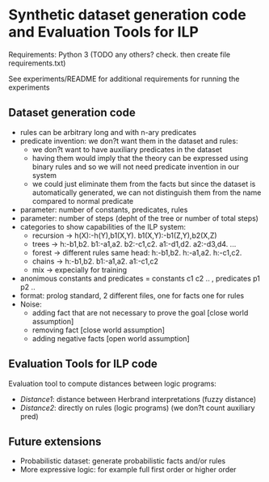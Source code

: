 # Synthetic dataset generation code and Evaluation Tools for ILP

Requirements: Python 3 (TODO any others? check. then create file requirements.txt)

See experiments/README for additional requirements for running the experiments


## Dataset generation code

* rules can be arbitrary long and with n-ary predicates
* predicate invention: we don?t want them in the dataset and rules:
   * we don?t want to have auxiliary predicates in the dataset
   * having them would imply that the theory can be expressed using binary rules and so we will not need predicate invention in our system
   * we could just eliminate them from the facts but since the dataset is automatically generated, we can not distinguish them from the name compared to normal predicate
* parameter: number of constants, predicates, rules
* parameter: number of steps (depht of the tree or number of total steps)
* categories to show capabilities of the ILP system:
   * recursion -> h(X):-h(Y),b1(X,Y). b1(X,Y):-b1(Z,Y),b2(X,Z)
   * trees -> h:-b1,b2. b1:-a1,a2. b2:-c1,c2. a1:-d1,d2. a2:-d3,d4. ...
   * forest -> different rules same head: h:-b1,b2. h:-a1,a2. h:-c1,c2.
   * chains -> h:-b1,b2. b1:-a1,a2. a1:-c1,c2
   * mix -> expecially for training
* anonimous constants and predicates = constants c1 c2 .. , predicates p1 p2 ..
* format: prolog standard, 2 different files, one for facts one for rules
* Noise:
   * adding fact that are not necessary to prove the goal [close world assumption]
   * removing fact [close world assumption]
   * adding negative facts [open world assumption]

## Evaluation Tools for ILP code

Evaluation tool to compute distances between logic programs:

* *Distance1*: distance between Herbrand interpretations (fuzzy distance)
* *Distance2*: directly on rules (logic programs) (we don?t count auxiliary pred) <add citation of the paper>

## Future extensions
* Probabilistic dataset: generate probabilistic facts and/or rules
* More expressive logic: for example full first order or higher order
